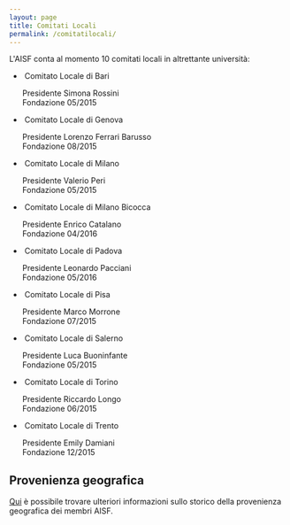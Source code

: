 ```yaml
---
layout: page
title: Comitati Locali
permalink: /comitatilocali/
---
```


L'AISF conta al momento 10 comitati locali in altrettante università:

<ul class="collection">
  <li class="collection-item avatar">
    <img src="/img/presidenti/bari_simona-rossini.jpg" alt="" class="circle">
    <span class="title">Comitato Locale di Bari</span>
    <p>Presidente Simona Rossini <br>
      Fondazione 05/2015
    </p>
    <div class="secondary-content"><a href="https://www.facebook.com/AISF-Bari-419162114940421/"><i class="fa fa-lg fa-facebook-square" aria-hidden="true"></i></a>
    <a href="mailto:bari@ai-sf.it"><i class="fa fa-lg fa-envelope"></i></a></div>

  </li>
  <li class="collection-item avatar">
    <img src="/img/presidenti/genova_lorenzo-ferrari-barusso.jpg" alt="" class="circle">
    <span class="title">Comitato Locale di Genova</span>
    <p>Presidente Lorenzo Ferrari Barusso <br>
      Fondazione 08/2015
    </p>
    <div class="secondary-content"><a href="mailto:genova@ai-sf.it"><i class="fa fa-lg fa-envelope"></i></a></div>

  </li>
  <li class="collection-item avatar">
    <img src="/img/presidenti/milano_valerio-peri.jpg" alt="" class="circle">
    <span class="title">Comitato Locale di Milano</span>
    <p>Presidente Valerio Peri <br>
      Fondazione 05/2015
    </p>
    <div class="secondary-content"><a href="https://www.facebook.com/aisfunimi/"><i class="fa fa-lg fa-facebook-square" aria-hidden="true"></i></a>
    <a href="mailto:milano@ai-sf.it"><i class="fa fa-lg fa-envelope"></i></a></div>

  </li>
  <li class="collection-item avatar">
    <img src="/img/presidenti/milanobicocca_enrico-catalano.jpg" alt="" class="circle">
    <span class="title">Comitato Locale di Milano Bicocca</span>
    <p>Presidente Enrico Catalano <br>
      Fondazione 04/2016
    </p>
    <div class="secondary-content"><a href="https://www.facebook.com/groups/929555897125683/"><i class="fa fa-lg fa-facebook-square" aria-hidden="true"></i></a>
    <a href="mailto:milano.bicocca@ai-sf.it"><i class="fa fa-lg fa-envelope"></i></a></div>

  </li>
  <li class="collection-item avatar">
    <img src="/img/presidenti/padova_leonardo-pacciani.jpg" alt="" class="circle">
    <span class="title">Comitato Locale di Padova</span>
    <p>Presidente Leonardo Pacciani <br>
      Fondazione 05/2016
    </p>
    <div class="secondary-content"><a href="https://www.facebook.com/AISFPadova"><i class="fa fa-lg fa-facebook-square" aria-hidden="true"></i></a>
    <a href="mailto:padova@ai-sf.it"><i class="fa fa-lg fa-envelope"></i></a></div>

  </li>
  <li class="collection-item avatar">
    <img src="/img/presidenti/pisa_marco-morrone.jpg" alt="" class="circle">
    <span class="title">Comitato Locale di Pisa</span>
    <p>Presidente Marco Morrone <br>
      Fondazione 07/2015
    </p>
    <div class="secondary-content"><a href="https://www.facebook.com/ComitatoLocalePisa/"><i class="fa fa-lg fa-facebook-square" aria-hidden="true"></i></a>
    <a href="mailto:pisa@ai-sf.it"><i class="fa fa-lg fa-envelope"></i></a></div>

  </li>
  <li class="collection-item avatar">
    <img src="/img/presidenti/salerno_luca-buoninfante.jpg" alt="" class="circle">
    <span class="title">Comitato Locale di Salerno</span>
    <p>Presidente Luca Buoninfante <br>
      Fondazione 05/2015
    </p>
    <div class="secondary-content"><a href="mailto:salerno@ai-sf.it"><i class="fa fa-lg fa-envelope"></i></a></div>

  </li>
  <li class="collection-item avatar">
    <img src="/img/presidenti/torino_riccardo-longo.jpg" alt="" class="circle">
    <span class="title">Comitato Locale di Torino</span>
    <p>Presidente Riccardo Longo <br>
      Fondazione 06/2015
    </p>
    <div class="secondary-content"><a href="https://www.facebook.com/AISF-Torino-1642147402727081/"><i class="fa fa-lg fa-facebook-square" aria-hidden="true"></i></a>
      <a href="mailto:torino@ai-sf.it"><i class="fa fa-lg fa-envelope"></i></a></div>
    
  </li>
  <li class="collection-item avatar">
    <img src="/img/presidenti/trento_emily-damiani.jpg" alt="" class="circle">
    <span class="title">Comitato Locale di Trento</span>
    <p>Presidente Emily Damiani <br>
      Fondazione 12/2015
    </p>
    <div class="secondary-content"><a href="https://www.facebook.com/AISF-Trento-958208697625956/"><i class="fa fa-lg fa-facebook-square" aria-hidden="true"></i></a>
      <a href="mailto:trento@ai-sf.it"><i class="fa fa-lg fa-envelope"></i></a></div>
    
  </li>
</ul>

## Provenienza geografica

<a href="/geo/">Qui</a> è possibile trovare ulteriori informazioni sullo storico della provenienza geografica dei membri AISF.
